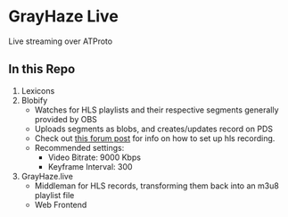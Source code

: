 # GrayHaze Live

Live streaming over ATProto

## In this Repo

1. Lexicons
2. Blobify
   - Watches for HLS playlists and their respective segments generally provided by OBS
   - Uploads segments as blobs, and creates/updates record on PDS
   - Check out [this forum post](https://obsproject.com/forum/resources/how-to-do-hls-streaming-in-obs-open-broadcast-studio.945/) for info on how to set up hls recording.
   - Recommended settings: 
     - Video Bitrate: 9000 Kbps
     - Keyframe Interval: 300
3. GrayHaze.live
   - Middleman for HLS records, transforming them back into an m3u8 playlist file
   - Web Frontend